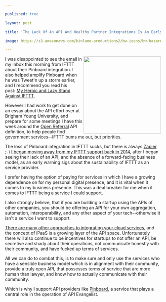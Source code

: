 ---
published: true
layout: post
title: 'The Lack Of An API And Healthy Partner Integrations Is An Early Warning System For Service Providers'
image: https://s3.amazonaws.com/kinlane-productions2/bw-icons/bw-hazard.png
---

<p><img src="https://s3.amazonaws.com/kinlane-productions2/bw-icons/bw-hazard.png" alt="" width="250" align="right" />
<p>I was disappointed to see the email in my inbox this morning from IFTTT about their Pinboard integration. I also helped amplify Pinboard when he was Tweet'n up a storm earlier, and I recommend you read his post:&nbsp;<a href="https://pinboard.in/tos/">My Heroic and Lazy Stand Against IFTTT</a>.
<p>However I had work to get done on an essay about the API effort over at Brigham Young University, and prepare for some meetings I have this week around the <a href="https://openreferral.org/">Open Referral</a> API definition, to help people find government services--IFTTT bums me out, but priorities.
<p>The loss of Pinboard integration in IFTTT sucks, but there is always <a href="https://zapier.com">Zapier</a>. ;-)&nbsp;<a href="http://apievangelist.com/2014/08/20/why-i-am-continuing-to-integrate-zapier-in-my-business-workflow/">I began moving away from my IFTTT support back in 2014</a>, after I began seeing their lack of an API, and the absence of a forward-facing business model, as an early warning sigs about the sustainability of IFTTT as an service provider.
<p>I prefer having the option of paying for services in which I have a growing dependence on for my personal digital presence, and it is vital when it comes to my business presence. This was a deal breaker for me when it comes to IFTTT being a service I could support.
<p>I also strongly believe, that if you are building a startup using the APIs of other companies, you should be offering an API for your own aggregation, automation, interoperability, and any other aspect of your tech--otherwise it isn't a service I want to support.&nbsp;
<p><a href="http://reciprocity.apievangelist.com/organizations/">There are many other approaches to integrating your cloud services</a>, and the concept of iPaaS is a growing layer of the API space. Unfortunately there will also continue to be incentives for startups to not offer an API, be secretive and shady about their operations, not communicate honestly with their community, and have fucked up terms of services.&nbsp;
<p>All we can do to combat this, is to make sure and only use the services who have a sensible business model which is in alignment with their community, provide a truly open API, that possesses terms of service that are more human than lawyer, and know how to actually communicate with their community.&nbsp;
<p>Which is why I support API providers like <a href="https://pinboard.in">Pinboard</a>, a service that&nbsp;plays a central role in the operation of API Evangelist.&nbsp;

